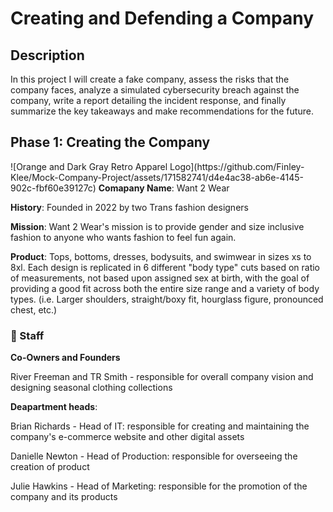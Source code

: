 <h1>Creating and Defending a Company</h1>

<h2>Description</h2>
In this project I will create a fake company, assess the risks that the company faces, analyze a simulated cybersecurity breach against the company, write a report detailing the incident response, and finally summarize the key takeaways and make recommendations for the future.
<br />

<h2>Phase 1: Creating the Company</h2>
![Orange and Dark Gray Retro Apparel Logo](https://github.com/Finley-Klee/Mock-Company-Project/assets/171582741/d4e4ac38-ab6e-4145-902c-fbf60e39127c)
<b>Comapany Name</b>: Want 2 Wear

<b>History</b>: Founded in 2022 by two Trans fashion designers

<b>Mission</b>: Want 2 Wear's mission is to provide gender and size inclusive fashion to anyone who wants fashion to feel fun again.

<b>Product</b>: Tops, bottoms, dresses, bodysuits, and swimwear in sizes xs to 8xl. Each design is replicated in 6 different "body type" cuts based on ratio of measurements, not based upon assigned sex at birth, with the goal of providing a good fit across both the entire size range and a variety of body types. (i.e. Larger shoulders, straight/boxy fit, hourglass figure, pronounced chest, etc.)
<br />

<h3>👥 Staff</h3>
<b>Co-Owners and Founders</b> 

River Freeman and TR Smith - responsible for overall company vision and designing seasonal clothing collections

<b>Deapartment heads</b>:

Brian Richards - Head of IT: responsible for creating and maintaining the company's e-commerce website and other digital assets

Danielle Newton - Head of Production: responsible for overseeing the creation of product

Julie Hawkins - Head of Marketing: responsible for the promotion of the company and its products



